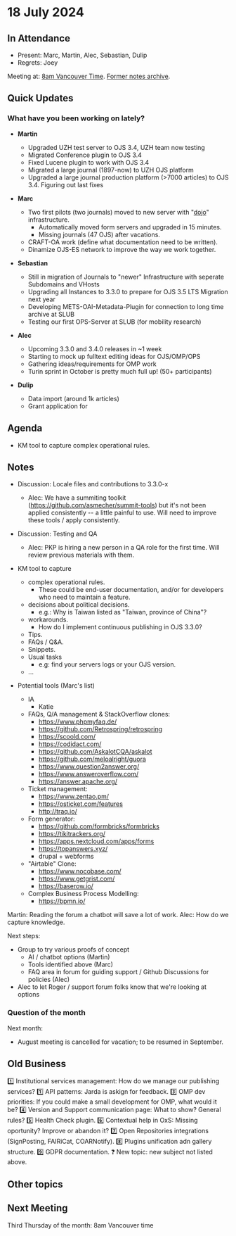 # 18 July 2024

In Attendance
-------------

- Present: Marc, Martin, Alec, Sebastian, Dulip
- Regrets: Joey

Meeting at: [8am Vancouver Time](https://www.timeanddate.com/worldclock/converter.html?iso=20240718T150000&p1=256&p2=tz_pt&p3=tz_pdt&p4=80&p5=3705&p6=418&p7=tz_adt&p8=37&p9=31&p10=268&p11=101).
[Former notes archive](https://github.com/pkp/technical-committee/tree/main/meeting-minutes).


Quick Updates
-------------

### What have you been working on lately?

- **Martin**
    -  Upgraded UZH test server to OJS 3.4, UZH team now testing
    -  Migrated Conference plugin to OJS 3.4
    -  Fixed Lucene plugin to work with OJS 3.4
    -  Migrated a large journal (1897-now) to UZH OJS platform
    -  Upgraded a large journal production platform (>7000 articles) to OJS 3.4. Figuring out last fixes

- **Marc**
    - Two first pilots (two journals) moved to new server with "[dojo](https://github.com/marcbria/dojo)" infrastructure.
        - Automatically moved form servers and upgraded in 15 minutes.
        - Missing journals (47 OJS) after vacations.
    - CRAFT-OA work (define what documentation need to be written).
    - Dinamize OJS-ES network to improve the way we work together.

- **Sebastian**
    - Still in migration of Journals to "newer" Infrastructure with seperate Subdomains and VHosts
    - Upgrading all Instances to 3.3.0 to prepare for OJS 3.5 LTS Migration next year
    - Developing METS-OAI-Metadata-Plugin for connection to long time archive at SLUB
    - Testing our first OPS-Server at SLUB (for mobility research)

- **Alec**
    - Upcoming 3.3.0 and 3.4.0 releases in ~1 week
    - Starting to mock up fulltext editing ideas for OJS/OMP/OPS
    - Gathering ideas/requirements for OMP work
    - Turin sprint in October is pretty much full up! (50+ participants)

- **Dulip**
    - Data import (around 1k articles)
    - Grant application for 

Agenda
------

- KM tool to capture complex operational rules.


Notes
-----

- Discussion: Locale files and contributions to 3.3.0-x
    - Alec: We have a summiting toolkit (https://github.com/asmecher/summit-tools) but it's not been applied consistently -- a little painful to use. Will need to improve these tools / apply consistently.
- Discussion: Testing and QA
    - Alec: PKP is hiring a new person in a QA role for the first time. Will review previous materials with them.

- KM tool to capture  
    - complex operational rules.
        - These could be end-user documentation, and/or for developers who need to maintain a feature.
    - decisions about political decisions.
        - e.g.: Why is Taiwan listed as "Taiwan, province of China"? 
    - workarounds. 
        - How do I implement continuous publishing in OJS 3.3.0?
    - Tips.
    - FAQs / Q&A.
    - Snippets.
    - Usual tasks
        - e.g: find your servers logs or your OJS version.
    - ...

- Potential tools (Marc's list)
    - IA 
        - Katie
    - FAQs, Q/A management & StackOverflow clones:
        - https://www.phpmyfaq.de/
        - https://github.com/Retrospring/retrospring
        - https://scoold.com/
        - https://codidact.com/
        - https://github.com/AskalotCQA/askalot
        - https://github.com/meloalright/guora
        - https://www.question2answer.org/
        - https://www.answeroverflow.com/
        - https://answer.apache.org/
    - Ticket management:
        - https://www.zentao.pm/
        - https://osticket.com/features
        - http://traq.io/
    - Form generator:
        - https://github.com/formbricks/formbricks
        - https://tikitrackers.org/
        - https://apps.nextcloud.com/apps/forms
        - https://topanswers.xyz/
        - drupal + webforms
    - "Airtable" Clone:
        - https://www.nocobase.com/
        - https://www.getgrist.com/
        - https://baserow.io/
    - Complex Business Process Modelling: 
        - https://bpmn.io/

Martin: Reading the forum a chatbot will save a lot of work.
Alec: How do we capture knowledge.

Next steps:
- Group to try various proofs of concept
    - AI / chatbot options (Martin)
    - Tools identified above (Marc)
    - FAQ area in forum for guiding support / Github Discussions for policies (Alec)
- Alec to let Roger / support forum folks know that we're looking at options



### Question of the month

Next month:

- August meeting is cancelled for vacation; to be resumed in September.


Old Business
------------

:one: Institutional services management: How do we manage our publishing services?
:one: API patterns: Jarda is askign for feedback.
:three: OMP dev priorities: If you could make a small development for OMP, what would it be?
:four: Version and Support communication page: What to show? General rules?
:five: Health Check plugin.
:six: Contextual help in OxS: Missing oportunity? Improve or abandon it?
:seven: Open Repositories integrations (SignPosting, FAIRiCat, COARNotify).
:eight: Plugins unification adn gallery structure. 
:nine: GDPR documentation.
:question: New topic: new subject not listed above.


Other topics
------------


Next Meeting
------------

Third Thursday of the month: 8am Vancouver time
